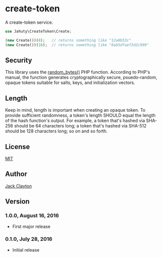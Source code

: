 # create-token
A create-token service.

```php
use Jahuty\CreateToken\Create;

(new Create())(8);   // returns something like "12a8b53c"
(new Create())(16);  // returns something like "8ab5dfaef3d2c999"
```

## Security

This library uses the [random_bytes()](http://php.net/manual/en/function.random-bytes.php) PHP function. According to PHP's manual, the function generates cryptographically secure, psuedo-random, opaque tokens suitable for salts, keys, and initialization vectors. 

## Length

Keep in mind, length is important when creating an opaque token. To provide sufficient randomness, a token's length SHOULD equal the length of the hash function's output. For example, a token that's hashed via SHA-256 should be 64 characters long; a token that's hashed via SHA-512 should be 128 characters long; so on and so forth.

## License

[MIT](https://github.com/jstewmc/create-token/blob/master/LICENSE)

## Author

[Jack Clayton](mailto:clayjs0@gmail.com)

## Version

### 1.0.0, August 16, 2016

* First major release

### 0.1.0, July 28, 2016

* Initial release
